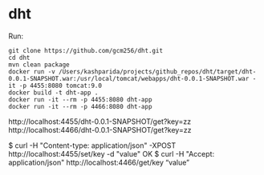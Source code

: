 # dht

Run:

```
git clone https://github.com/gcm256/dht.git
cd dht
mvn clean package
docker run -v /Users/kashparida/projects/github_repos/dht/target/dht-0.0.1-SNAPSHOT.war:/usr/local/tomcat/webapps/dht-0.0.1-SNAPSHOT.war -it -p 4455:8080 tomcat:9.0
docker build -t dht-app .
docker run -it --rm -p 4455:8080 dht-app
docker run -it --rm -p 4466:8080 dht-app
```

http://localhost:4455/dht-0.0.1-SNAPSHOT/get?key=zz
http://localhost:4466/dht-0.0.1-SNAPSHOT/get?key=zz

$ curl -H "Content-type: application/json" -XPOST http://localhost:4455/set/key -d "value"
OK
$ curl -H "Accept: application/json" http://localhost:4466/get/key
“value”
